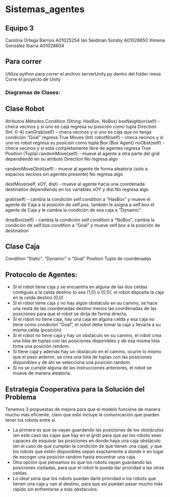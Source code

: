 # Sistemas_agentes
## Equipo 3

Carolina Ortega Barrios A01025254
Ian Seidman Sorsby A01028650
Ximena González Ibarra A01028604

## Para correr
Utiliza python para correr el archivo serverUnity.py dentro del folder mesa
Corre el proyecto de Unity

### Diagramas de Clases:
## Clase Robot
Atributos
Métodos
Condition (String: HasBox, NoBox)
boxNeighbor(self) - checa vecinos y si uno es caja regresa su posición como tupla
Direction (Int: 0-4)
canGrab(self) - checa vecinos y si uno es caja que no tenga condición “Goal” regresa True
Moves (Int)
robotN(self) - checa vecinos y si uno es robot regresa su posición como tupla
Box (Box Agent)
noObst(self) - checa vecinos y si está completamente libre de agentes regresa True
Position (Tupla)
randomMove(self) - mueve al agente a otra parte del grid dependiendo en su atributo Direction
No regresa algo


randomMoveObst(self) - mueve al agente de forma aleatoria (solo a espacios vecinos sin agentes presente) No regresa algo


destMove(self, xOY, dist) - mueve al agente hacia una coordenada destination dependiendo en los variables xOY y dist 
No regresa algo


grab(self) - cambia la condición self.condition a “HasBox” y mueve el agente de Caja a la posición de self.pos, también le asigna a self.box el agente de Caja y le cambia la condición de esa caja a “Dynamic”


dropBox(self) - cambia la condición self.condition a “NoBox”, cambia la condición de self.box.condition a “Goal” y mueve self.box a la posición de destination


## Clase Caja

Condition
“Static”, “Dynamic” o “Goal”
Position 
Tupla de coordenadas


## Protocolo de Agentes:
- Sí el robot tiene caja y se encuentra en alguna de las dos celdas contiguas a la celda destino (o sea (1,0) o (0,1)), el robot deposita la caja en la celda destino (0,0)
- Sí el robot tiene caja y no hay algún obstáculo en su camino, se hace una resta de las coordenadas destino menos las coordenadas de las posiciones para que el robot se dirija de forma directa.
- Sí el robot no tiene caja, hay una caja en alguna celda y esa caja no tiene como condición “Goal”, el robot debe tomar la caja y llevarla a su misma celda (posición)
- Sí el robot no tiene caja y hay un obstáculo en su camino, el robot crea una lista de tuplas con las posiciones disponibles y de esa misma lista toma una posición random.
- Sí tiene caja y además hay un obstáculo en el camino, ocurre lo mismo que el paso anterior, se crea una lista de tuplas con las posiciones disponibles y de ahí se selecciona una posición random. 
- Si no se cumple alguna de las instrucciones anteriores, el robot se mueve de manera aleatoria. 

## Estrategia Cooperativa para la Solución del Problema
Tenemos 3 propuestas de mejora para que el modelo funcione de manera mucho más eficiente, claro que esto incluye la comunicación que pueden tener los robots entre sí.
 - La primera es que se vayan guardando las posiciones de los obstáculos (en este caso las cajas que hay en el grid) para que así los robots sean capaces de esquivar las posiciones en donde haya una caja obstáculo (en el caso de que cumplan la condición de que tienen una caja), y que los robots que estén disponibles sepan exactamente a donde ir en lugar de escoger una posición random hasta encontrar una caja.
- Otra opción que pensamos es que los robots vayan guardando las posiciones visitadas, para que el robot le pueda dar prioridad a las otras celdas.
- Lo ideal sería que los robots puedan darle prioridad a los robots que tienen una caja y van al destino, para que así puedan pasar mucho más rápido sin enfrentarse a más obstáculos.
